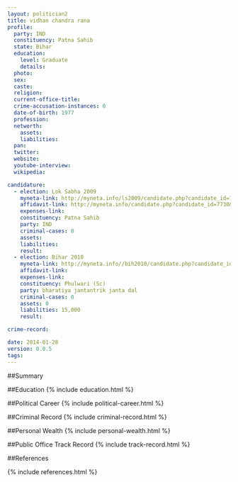 ```yaml
---
layout: politician2
title: vidhan chandra rana
profile: 
  party: IND
  constituency: Patna Sahib
  state: Bihar
  education: 
    level: Graduate
    details: 
  photo: 
  sex: 
  caste: 
  religion: 
  current-office-title: 
  crime-accusation-instances: 0
  date-of-birth: 1977
  profession: 
  networth: 
    assets: 
    liabilities: 
  pan: 
  twitter: 
  website: 
  youtube-interview: 
  wikipedia: 

candidature: 
  - election: Lok Sabha 2009
    myneta-link: http://myneta.info/ls2009/candidate.php?candidate_id=7730
    affidavit-link: http://myneta.info/candidate.php?candidate_id=7730&scan=original
    expenses-link: 
    constituency: Patna Sahib 
    party: IND
    criminal-cases: 0
    assets: 
    liabilities: 
    result:  
  - election: Bihar 2010
    myneta-link: http://myneta.info//bih2010/candidate.php?candidate_id=2176
    affidavit-link: 
    expenses-link: 
    constituency: Phulwari (Sc) 
    party: bharatiya jantantrik janta dal
    criminal-cases: 0
    assets: 0
    liabilities: 15,000
    result:  

crime-record: 

date: 2014-01-28
version: 0.0.5
tags: 
---
```

##Summary


##Education
{% include education.html %}


##Political Career
{% include political-career.html %}


##Criminal Record
{% include criminal-record.html %}


##Personal Wealth
{% include personal-wealth.html %}


##Public Office Track Record
{% include track-record.html %}


##References


{% include references.html %}